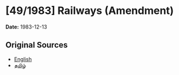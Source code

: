 # [49/1983] Railways (Amendment)

**Date:** 1983-12-13

## Original Sources

- [English](https://documents.gov.lk/view/acts/1983/12/49-1983_E.pdf)
- [தமிழ்](https://documents.gov.lk/view/acts/1983/12/49-1983_T.pdf)
